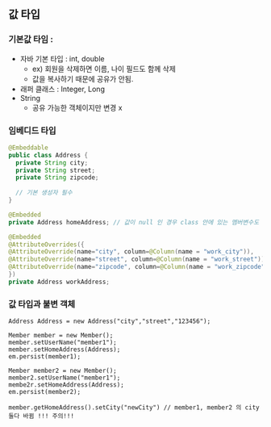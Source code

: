 ## 값 타입 

### 기본값 타임 : 
- 자바 기본 타입 : int, double
  - ex) 회원을 삭제하면 이름, 나이 필드도 함께 삭제
  - 값을 복사하기 때문에 공유가 안됨.
- 래퍼 클래스 : Integer, Long
- String 
  - 공유 가능한 객체이지만 변경 x 


### 임베디드 타입
```java
@Embeddable
public class Address {
  private String city;
  private String street;
  private String zipcode;
  
  // 기본 생성자 필수
}
```
```java
@Embedded
private Address homeAddress; // 값이 null 인 경우 class 안에 있는 멤버변수도 모두 null

@Embedded
@AttributeOverrides({
@AttributeOverride(name="city", column=@Column(name = "work_city")),
@AttributeOverride(name="street", column=@Column(name = "work_street")),
@AttributeOverride(name="zipcode", column=@Column(name = "work_zipcode")),
})
private Address workAddress;
```


### 값 타입과 불변 객체
```
Address Address = new Address("city","street","123456");

Member member = new Member();
member.setUserName("member1");
member.setHomeAddress(Address);
em.persist(member1);

Member member2 = new Member();
member2.setUserName("member1");
membe2r.setHomeAddress(Address);
em.persist(member2);

member.getHomeAddress().setCity("newCity") // member1, member2 의 city 둘다 바뀜 !!! 주의!!!
```
